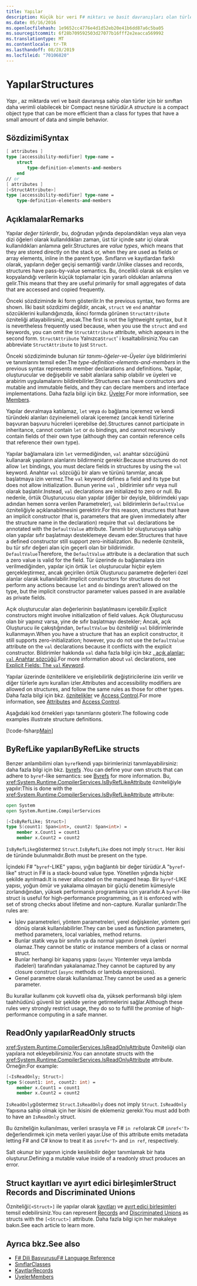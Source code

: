 ```yaml
---
title: Yapılar
description: Küçük bir veri F# miktarı ve basit davranışları olan türler için bir sınıftan daha verimli bir kompakt nesne türü yapı hakkında bilgi edinin.
ms.date: 05/16/2016
ms.openlocfilehash: 1e9652cc4776e4d1d52eb20e41b6dd87a6c5ba05
ms.sourcegitcommit: 6f28b709592503d27077b16fff2e2eacca569992
ms.translationtype: MT
ms.contentlocale: tr-TR
ms.lasthandoff: 08/28/2019
ms.locfileid: "70106820"
---
```

# <a name="structures"></a><span data-ttu-id="b01e7-103">Yapılar</span><span class="sxs-lookup"><span data-stu-id="b01e7-103">Structures</span></span>

<span data-ttu-id="b01e7-104">*Yapı* , az miktarda veri ve basit davranışa sahip olan türler için bir sınıftan daha verimli olabilecek bir Compact nesne türüdür.</span><span class="sxs-lookup"><span data-stu-id="b01e7-104">A *structure* is a compact object type that can be more efficient than a class for types that have a small amount of data and simple behavior.</span></span>

## <a name="syntax"></a><span data-ttu-id="b01e7-105">Sözdizimi</span><span class="sxs-lookup"><span data-stu-id="b01e7-105">Syntax</span></span>

```fsharp
[ attributes ]
type [accessibility-modifier] type-name =
    struct
        type-definition-elements-and-members
    end
// or
[ attributes ]
[<StructAttribute>]
type [accessibility-modifier] type-name =
    type-definition-elements-and-members
```

## <a name="remarks"></a><span data-ttu-id="b01e7-106">Açıklamalar</span><span class="sxs-lookup"><span data-stu-id="b01e7-106">Remarks</span></span>

<span data-ttu-id="b01e7-107">Yapılar *değer türlerdir*, bu, doğrudan yığında depolandıkları veya alan veya dizi öğeleri olarak kullanıldıkları zaman, üst tür içinde satır içi olarak kullanıldıkları anlamına gelir.</span><span class="sxs-lookup"><span data-stu-id="b01e7-107">Structures are *value types*, which means that they are stored directly on the stack or, when they are used as fields or array elements, inline in the parent type.</span></span> <span data-ttu-id="b01e7-108">Sınıfların ve kayıtlardan farklı olarak, yapıların değer geçişi semantiği vardır.</span><span class="sxs-lookup"><span data-stu-id="b01e7-108">Unlike classes and records, structures have pass-by-value semantics.</span></span> <span data-ttu-id="b01e7-109">Bu, öncelikli olarak sık erişilen ve kopyalandığı verilerin küçük toplamalar için yararlı oldukları anlamına gelir.</span><span class="sxs-lookup"><span data-stu-id="b01e7-109">This means that they are useful primarily for small aggregates of data that are accessed and copied frequently.</span></span>

<span data-ttu-id="b01e7-110">Önceki sözdiziminde iki form gösterilir.</span><span class="sxs-lookup"><span data-stu-id="b01e7-110">In the previous syntax, two forms are shown.</span></span> <span data-ttu-id="b01e7-111">İlki basit sözdizimi değildir, ancak, `struct` ve `end` anahtar sözcüklerini kullandığınızda, ikinci formda görünen `StructAttribute` özniteliği atlayabilirsiniz, ancak.</span><span class="sxs-lookup"><span data-stu-id="b01e7-111">The first is not the lightweight syntax, but it is nevertheless frequently used because, when you use the `struct` and `end` keywords, you can omit the `StructAttribute` attribute, which appears in the second form.</span></span> <span data-ttu-id="b01e7-112">`StructAttribute` Yalnızca`Struct`' i kısaltabilirsiniz.</span><span class="sxs-lookup"><span data-stu-id="b01e7-112">You can abbreviate `StructAttribute` to just `Struct`.</span></span>

<span data-ttu-id="b01e7-113">Önceki sözdiziminde bulunan *tür tanımı-öğeler-ve-Üyeler* üye bildirimlerini ve tanımlarını temsil eder.</span><span class="sxs-lookup"><span data-stu-id="b01e7-113">The *type-definition-elements-and-members* in the previous syntax represents member declarations and definitions.</span></span> <span data-ttu-id="b01e7-114">Yapılar, oluşturucular ve değişebilir ve sabit alanlara sahip olabilir ve üyeleri ve arabirim uygulamalarını bildirebilirler.</span><span class="sxs-lookup"><span data-stu-id="b01e7-114">Structures can have constructors and mutable and immutable fields, and they can declare members and interface implementations.</span></span> <span data-ttu-id="b01e7-115">Daha fazla bilgi için bkz. [Üyeler](./members/index.md).</span><span class="sxs-lookup"><span data-stu-id="b01e7-115">For more information, see [Members](./members/index.md).</span></span>

<span data-ttu-id="b01e7-116">Yapılar devralmaya katılamaz, `let` veya `do` bağlama içeremez ve kendi türündeki alanları özyinelemeli olarak içeremez (ancak kendi türlerine başvuran başvuru hücreleri içerebilse de).</span><span class="sxs-lookup"><span data-stu-id="b01e7-116">Structures cannot participate in inheritance, cannot contain `let` or `do` bindings, and cannot recursively contain fields of their own type (although they can contain reference cells that reference their own type).</span></span>

<span data-ttu-id="b01e7-117">Yapılar bağlamalara izin `let` vermediğinden, `val` anahtar sözcüğünü kullanarak yapıların alanlarını bildirmeniz gerekir.</span><span class="sxs-lookup"><span data-stu-id="b01e7-117">Because structures do not allow `let` bindings, you must declare fields in structures by using the `val` keyword.</span></span> <span data-ttu-id="b01e7-118">Anahtar `val` sözcüğü bir alanı ve türünü tanımlar, ancak başlatmaya izin vermez.</span><span class="sxs-lookup"><span data-stu-id="b01e7-118">The `val` keyword defines a field and its type but does not allow initialization.</span></span> <span data-ttu-id="b01e7-119">Bunun yerine `val` , bildirimler sıfır veya null olarak başlatılır.</span><span class="sxs-lookup"><span data-stu-id="b01e7-119">Instead, `val` declarations are initialized to zero or null.</span></span> <span data-ttu-id="b01e7-120">Bu nedenle, örtük Oluşturucusu olan yapılar (diğer bir deyişle, bildirimdeki yapı adından hemen sonra verilen Parametreler), `val` bildirimlerin `DefaultValue` özniteliğiyle açıklanabilmesini gerektirir.</span><span class="sxs-lookup"><span data-stu-id="b01e7-120">For this reason, structures that have an implicit constructor (that is, parameters that are given immediately after the structure name in the declaration) require that `val` declarations be annotated with the `DefaultValue` attribute.</span></span> <span data-ttu-id="b01e7-121">Tanımlı bir oluşturucuya sahip olan yapılar sıfır başlatmayı desteklemeye devam eder.</span><span class="sxs-lookup"><span data-stu-id="b01e7-121">Structures that have a defined constructor still support zero-initialization.</span></span> <span data-ttu-id="b01e7-122">Bu nedenle öznitelik, bu tür sıfır değeri alan için geçerli olan bir bildirimidir. `DefaultValue`</span><span class="sxs-lookup"><span data-stu-id="b01e7-122">Therefore, the `DefaultValue` attribute is a declaration that such a zero value is valid for the field.</span></span> <span data-ttu-id="b01e7-123">Tür üzerinde `do` bağlamalara izin verilmediğinden, yapılar için örtük `let` oluşturucular hiçbir eylem gerçekleştirmez, ancak geçirilen örtük Oluşturucu parametre değerleri özel alanlar olarak kullanılabilir.</span><span class="sxs-lookup"><span data-stu-id="b01e7-123">Implicit constructors for structures do not perform any actions because `let` and `do` bindings aren’t allowed on the type, but the implicit constructor parameter values passed in are available as private fields.</span></span>

<span data-ttu-id="b01e7-124">Açık oluşturucular alan değerlerinin başlatılmasını içerebilir.</span><span class="sxs-lookup"><span data-stu-id="b01e7-124">Explicit constructors might involve initialization of field values.</span></span> <span data-ttu-id="b01e7-125">Açık Oluşturucusu olan bir yapınız varsa, yine de sıfır başlatmayı destekler; Ancak, açık Oluşturucu ile çakıştığından, `DefaultValue` bu özniteliği `val` bildirimlerinde kullanmayın.</span><span class="sxs-lookup"><span data-stu-id="b01e7-125">When you have a structure that has an explicit constructor, it still supports zero-initialization; however, you do not use the `DefaultValue` attribute on the `val` declarations because it conflicts with the explicit constructor.</span></span> <span data-ttu-id="b01e7-126">Bildirimler hakkında `val` daha fazla bilgi için bkz [. açık alanlar: `val` Anahtar sözcüğü](./members/explicit-fields-the-val-keyword.md).</span><span class="sxs-lookup"><span data-stu-id="b01e7-126">For more information about `val` declarations, see [Explicit Fields: The `val` Keyword](./members/explicit-fields-the-val-keyword.md).</span></span>

<span data-ttu-id="b01e7-127">Yapılar üzerinde özniteliklere ve erişilebilirlik değiştiricilerine izin verilir ve diğer türlerle aynı kuralları izler.</span><span class="sxs-lookup"><span data-stu-id="b01e7-127">Attributes and accessibility modifiers are allowed on structures, and follow the same rules as those for other types.</span></span> <span data-ttu-id="b01e7-128">Daha fazla bilgi için bkz. [öznitelikler](attributes.md) ve [Access Control](access-control.md).</span><span class="sxs-lookup"><span data-stu-id="b01e7-128">For more information, see [Attributes](attributes.md) and [Access Control](access-control.md).</span></span>

<span data-ttu-id="b01e7-129">Aşağıdaki kod örnekleri yapı tanımlarını gösterir.</span><span class="sxs-lookup"><span data-stu-id="b01e7-129">The following code examples illustrate structure definitions.</span></span>

[!code-fsharp[Main](~/samples/snippets/fsharp/lang-ref-1/snippet2501.fs)]

## <a name="byreflike-structs"></a><span data-ttu-id="b01e7-130">ByRefLike yapıları</span><span class="sxs-lookup"><span data-stu-id="b01e7-130">ByRefLike structs</span></span>

<span data-ttu-id="b01e7-131">Benzer anlambilimi olan `byref`kendi yapı birimlerinizi tanımlayabilirsiniz: daha fazla bilgi için bkz. [byrefs](byrefs.md) .</span><span class="sxs-lookup"><span data-stu-id="b01e7-131">You can define your own structs that can adhere to `byref`-like semantics: see [Byrefs](byrefs.md) for more information.</span></span> <span data-ttu-id="b01e7-132">Bu, <xref:System.Runtime.CompilerServices.IsByRefLikeAttribute> özniteliğiyle yapılır:</span><span class="sxs-lookup"><span data-stu-id="b01e7-132">This is done with the <xref:System.Runtime.CompilerServices.IsByRefLikeAttribute> attribute:</span></span>

```fsharp
open System
open System.Runtime.CompilerServices

[<IsByRefLike; Struct>]
type S(count1: Span<int>, count2: Span<int>) =
    member x.Count1 = count1
    member x.Count2 = count2
```

<span data-ttu-id="b01e7-133">`IsByRefLike`göstermez `Struct`.</span><span class="sxs-lookup"><span data-stu-id="b01e7-133">`IsByRefLike` does not imply `Struct`.</span></span> <span data-ttu-id="b01e7-134">Her ikisi de türünde bulunmalıdır.</span><span class="sxs-lookup"><span data-stu-id="b01e7-134">Both must be present on the type.</span></span>

<span data-ttu-id="b01e7-135">İçindeki F# "`byref`-LIKE" yapısı, yığın bağlantılı bir değer türüdür.</span><span class="sxs-lookup"><span data-stu-id="b01e7-135">A "`byref`-like" struct in F# is a stack-bound value type.</span></span> <span data-ttu-id="b01e7-136">Yönetilen yığında hiçbir şekilde ayrılmadı.</span><span class="sxs-lookup"><span data-stu-id="b01e7-136">It is never allocated on the managed heap.</span></span> <span data-ttu-id="b01e7-137">Bir `byref`-LIKE yapısı, yoğun ömür ve yakalama olmayan bir güçlü denetim kümesiyle zorlandığından, yüksek performanslı programlama için yararlıdır.</span><span class="sxs-lookup"><span data-stu-id="b01e7-137">A `byref`-like struct is useful for high-performance programming, as it is enforced with set of strong checks about lifetime and non-capture.</span></span> <span data-ttu-id="b01e7-138">Kurallar şunlardır:</span><span class="sxs-lookup"><span data-stu-id="b01e7-138">The rules are:</span></span>

- <span data-ttu-id="b01e7-139">İşlev parametreleri, yöntem parametreleri, yerel değişkenler, yöntem geri dönüş olarak kullanılabilirler.</span><span class="sxs-lookup"><span data-stu-id="b01e7-139">They can be used as function parameters, method parameters, local variables, method returns.</span></span>
- <span data-ttu-id="b01e7-140">Bunlar statik veya bir sınıfın ya da normal yapının örnek üyeleri olamaz.</span><span class="sxs-lookup"><span data-stu-id="b01e7-140">They cannot be static or instance members of a class or normal struct.</span></span>
- <span data-ttu-id="b01e7-141">Bunlar herhangi bir kapanış yapısı (`async` Yöntemler veya lambda ifadeleri) tarafından yakalanamaz.</span><span class="sxs-lookup"><span data-stu-id="b01e7-141">They cannot be captured by any closure construct (`async` methods or lambda expressions).</span></span>
- <span data-ttu-id="b01e7-142">Genel parametre olarak kullanılamaz.</span><span class="sxs-lookup"><span data-stu-id="b01e7-142">They cannot be used as a generic parameter.</span></span>

<span data-ttu-id="b01e7-143">Bu kurallar kullanımı çok kuvvetli olsa da, yüksek performanslı bilgi işlem taahhüdünü güvenli bir şekilde yerine getirmelerini sağlar.</span><span class="sxs-lookup"><span data-stu-id="b01e7-143">Although these rules very strongly restrict usage, they do so to fulfill the promise of high-performance computing in a safe manner.</span></span>

## <a name="readonly-structs"></a><span data-ttu-id="b01e7-144">ReadOnly yapılar</span><span class="sxs-lookup"><span data-stu-id="b01e7-144">ReadOnly structs</span></span>

<span data-ttu-id="b01e7-145"><xref:System.Runtime.CompilerServices.IsReadOnlyAttribute> Özniteliği olan yapılara not ekleyebilirsiniz.</span><span class="sxs-lookup"><span data-stu-id="b01e7-145">You can annotate structs with the <xref:System.Runtime.CompilerServices.IsReadOnlyAttribute> attribute.</span></span> <span data-ttu-id="b01e7-146">Örneğin:</span><span class="sxs-lookup"><span data-stu-id="b01e7-146">For example:</span></span>

```fsharp
[<IsReadOnly; Struct>]
type S(count1: int, count2: int) =
    member x.Count1 = count1
    member x.Count2 = count2
```

<span data-ttu-id="b01e7-147">`IsReadOnly`göstermez `Struct`.</span><span class="sxs-lookup"><span data-stu-id="b01e7-147">`IsReadOnly` does not imply `Struct`.</span></span> <span data-ttu-id="b01e7-148">`IsReadOnly` Yapısına sahip olmak için her ikisini de eklemeniz gerekir.</span><span class="sxs-lookup"><span data-stu-id="b01e7-148">You must add both to have an `IsReadOnly` struct.</span></span>

<span data-ttu-id="b01e7-149">Bu özniteliğin kullanılması, verileri sırasıyla ve F# `in ref`olarak C# `inref<'T>` değerlendirmek için meta verileri yayar.</span><span class="sxs-lookup"><span data-stu-id="b01e7-149">Use of this attribute emits metadata letting F# and C# know to treat it as `inref<'T>` and `in ref`, respectively.</span></span>

<span data-ttu-id="b01e7-150">Salt okunur bir yapının içinde kesilebilir değer tanımlamak bir hata oluşturur.</span><span class="sxs-lookup"><span data-stu-id="b01e7-150">Defining a mutable value inside of a readonly struct produces an error.</span></span>

## <a name="struct-records-and-discriminated-unions"></a><span data-ttu-id="b01e7-151">Struct kayıtları ve ayırt edici birleşimler</span><span class="sxs-lookup"><span data-stu-id="b01e7-151">Struct Records and Discriminated Unions</span></span>

<span data-ttu-id="b01e7-152">Özniteliği`[<Struct>]` ile yapılar olarak [kayıtları](records.md) ve [ayırt edici birleşimleri](discriminated-unions.md) temsil edebilirsiniz.</span><span class="sxs-lookup"><span data-stu-id="b01e7-152">You can represent [Records](records.md) and [Discriminated Unions](discriminated-unions.md) as structs with the `[<Struct>]` attribute.</span></span>  <span data-ttu-id="b01e7-153">Daha fazla bilgi için her makaleye bakın.</span><span class="sxs-lookup"><span data-stu-id="b01e7-153">See each article to learn more.</span></span>

## <a name="see-also"></a><span data-ttu-id="b01e7-154">Ayrıca bkz.</span><span class="sxs-lookup"><span data-stu-id="b01e7-154">See also</span></span>

- [<span data-ttu-id="b01e7-155">F# Dili Başvurusu</span><span class="sxs-lookup"><span data-stu-id="b01e7-155">F# Language Reference</span></span>](index.md)
- [<span data-ttu-id="b01e7-156">Sınıflar</span><span class="sxs-lookup"><span data-stu-id="b01e7-156">Classes</span></span>](classes.md)
- [<span data-ttu-id="b01e7-157">Kayıtlar</span><span class="sxs-lookup"><span data-stu-id="b01e7-157">Records</span></span>](records.md)
- [<span data-ttu-id="b01e7-158">Üyeler</span><span class="sxs-lookup"><span data-stu-id="b01e7-158">Members</span></span>](./members/index.md)
